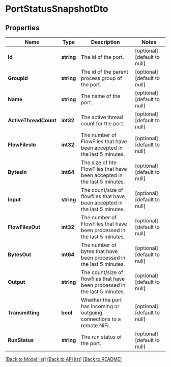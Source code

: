# PortStatusSnapshotDto

## Properties
Name | Type | Description | Notes
------------ | ------------- | ------------- | -------------
**Id** | **string** | The id of the port. | [optional] [default to null]
**GroupId** | **string** | The id of the parent process group of the port. | [optional] [default to null]
**Name** | **string** | The name of the port. | [optional] [default to null]
**ActiveThreadCount** | **int32** | The active thread count for the port. | [optional] [default to null]
**FlowFilesIn** | **int32** | The number of FlowFiles that have been accepted in the last 5 minutes. | [optional] [default to null]
**BytesIn** | **int64** | The size of hte FlowFiles that have been accepted in the last 5 minutes. | [optional] [default to null]
**Input** | **string** | The count/size of flowfiles that have been accepted in the last 5 minutes. | [optional] [default to null]
**FlowFilesOut** | **int32** | The number of FlowFiles that have been processed in the last 5 minutes. | [optional] [default to null]
**BytesOut** | **int64** | The number of bytes that have been processed in the last 5 minutes. | [optional] [default to null]
**Output** | **string** | The count/size of flowfiles that have been processed in the last 5 minutes. | [optional] [default to null]
**Transmitting** | **bool** | Whether the port has incoming or outgoing connections to a remote NiFi. | [optional] [default to null]
**RunStatus** | **string** | The run status of the port. | [optional] [default to null]

[[Back to Model list]](../README.md#documentation-for-models) [[Back to API list]](../README.md#documentation-for-api-endpoints) [[Back to README]](../README.md)

